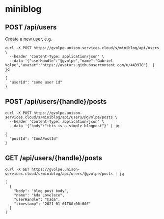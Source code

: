 # miniblog

## POST /api/users

Create a new user, e.g.

```console
curl -X POST https://gvolpe.unison-services.cloud/s/miniblog/api/users \
  --header 'Content-Type: application/json' \
  --data '{"userHandle":"@gvolpe","name":"Gabriel Volpe","avatar":"https://avatars.githubusercontent.com/u/443978"}' | jq

{
  "userId": "some user id"
}
```

## POST /api/users/{handle}/posts

```console
curl -X POST https://gvolpe.unison-services.cloud/s/miniblog/api/users/@gvolpe/posts \
  --header 'Content-Type: application/json' \
  --data '{"body":"this is a simple blogpost"}' | jq

{
  "postId": "IAmAPostId"
}
```

## GET /api/users/{handle}/posts

```console
curl -X GET https://gvolpe.unison-services.cloud/s/miniblog/api/users/@gvolpe/posts | jq

[
  {
    "body": "blog post body",
    "name": "Ada Lovelace",
    "userHandle": "@ada",
    "timestamp": "2021-01-01T00:00:00Z"
  }
]
```
